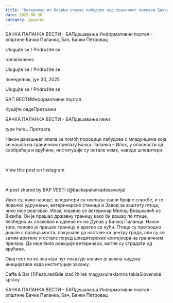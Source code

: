 ```yaml
---
title: "Ветеринар из Визића спасао лабудове код граничног прелаза Бачка Паланка – Илок"
date: 2025-06-30
category: Друштво
---
```


БАЧКА ПАЛАНКА ВЕСТИ - БАПдешавања Информативни портал - општине Бачка Паланка, Бач, Бачки Петровац

Ulogujte se / Pridružite se

romanianews

Ulogujte se / Pridružite se

понедељак, јун 30, 2025

Ulogujte se / Pridružite se

БАП ВЕСТИИнформативни портал

Куцајте овдеПретражи

БАЧКА ПАЛАНКА ВЕСТИ - БАПдешавања news

type here...Претрага

Након данашњег апела за помоћ породици лабудова с младунцима која се нашла на граничном прелазу Бачка Паланка – Илок, у опасности од саобраћаја и врућине, институције су остале неме, наводе шпедитери.



 










View this post on Instagram






















 


A post shared by BAP VESTI (@backapalankadesavanja)




 Иако су, како наводе, шпедитери са прелаза звали бројне службе, и то ловачко удружење, ветеринарске станице и Завод за заштиту птица, нико није реаговао. Ипак, појавио се ветеринар Милош Влашкалић из Визића. Он је прешао државну границу како би дошао по птице, безбедно их спаковао и одвеао их на Дунав у Бачкој Паланци. Након тога, поново је прешао границу и вратио се кући.
Птице су претходно дошле с правца моста, покушале да наставе ка центру града, али су се затим вратиле и остале поред шпедитерских контејнера на граничном прелазу. Да није било реакције ветеринара, могле су страдати од врућине.


Овај гест по ко зна који пут показује колико је важна људска иницијатива када институције закажу.

Caffe & Bar (1)FeaturedGde izaći?hírek magyarulreklamna tablaSlovenské správy

БАЧКА ПАЛАНКА ВЕСТИ - БАПдешавања Информативни портал - општине Бачка Паланка, Бач, Бачки Петровац
